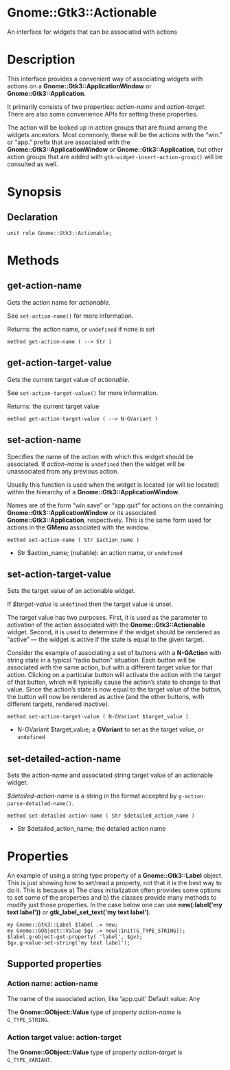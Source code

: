 Gnome::Gtk3::Actionable
=======================

An interface for widgets that can be associated with actions

Description
===========

This interface provides a convenient way of associating widgets with actions on a **Gnome::Gtk3::ApplicationWindow** or **Gnome::Gtk3::Application**.

It primarily consists of two properties: *action-name* and *action-target*. There are also some convenience APIs for setting these properties.

The action will be looked up in action groups that are found among the widgets ancestors. Most commonly, these will be the actions with the “win.” or “app.” prefix that are associated with the **Gnome::Gtk3::ApplicationWindow** or **Gnome::Gtk3::Application**, but other action groups that are added with `gtk-widget-insert-action-group()` will be consulted as well.

Synopsis
========

Declaration
-----------

    unit role Gnome::Gtk3::Actionable;

Methods
=======

get-action-name
---------------

Gets the action name for *actionable*.

See `set-action-name()` for more information.

Returns: the action name, or `undefined` if none is set

    method get-action-name ( --> Str )

get-action-target-value
-----------------------

Gets the current target value of *actionable*.

See `set-action-target-value()` for more information.

Returns: the current target value

    method get-action-target-value ( --> N-GVariant )

set-action-name
---------------

Specifies the name of the action with which this widget should be associated. If *action-name* is `undefined` then the widget will be unassociated from any previous action.

Usually this function is used when the widget is located (or will be located) within the hierarchy of a **Gnome::Gtk3::ApplicationWindow**.

Names are of the form “win.save” or “app.quit” for actions on the containing **Gnome::Gtk3::ApplicationWindow** or its associated **Gnome::Gtk3::Application**, respectively. This is the same form used for actions in the **GMenu** associated with the window.

    method set-action-name ( Str $action_name )

  * Str $action_name; (nullable): an action name, or `undefined`

set-action-target-value
-----------------------

Sets the target value of an actionable widget.

If *$target-value* is `undefined` then the target value is unset.

The target value has two purposes. First, it is used as the parameter to activation of the action associated with the **Gnome::Gtk3::Actionable** widget. Second, it is used to determine if the widget should be rendered as “active” — the widget is active if the state is equal to the given target.

Consider the example of associating a set of buttons with a **N-GAction** with string state in a typical “radio button” situation. Each button will be associated with the same action, but with a different target value for that action. Clicking on a particular button will activate the action with the target of that button, which will typically cause the action’s state to change to that value. Since the action’s state is now equal to the target value of the button, the button will now be rendered as active (and the other buttons, with different targets, rendered inactive).

    method set-action-target-value ( N-GVariant $target_value )

  * N-GVariant $target_value; a **GVariant** to set as the target value, or `undefined`

set-detailed-action-name
------------------------

Sets the action-name and associated string target value of an actionable widget.

*$detailed-action-name* is a string in the format accepted by `g-action-parse-detailed-name()`.

    method set-detailed-action-name ( Str $detailed_action_name )

  * Str $detailed_action_name; the detailed action name

Properties
==========

An example of using a string type property of a **Gnome::Gtk3::Label** object. This is just showing how to set/read a property, not that it is the best way to do it. This is because a) The class initialization often provides some options to set some of the properties and b) the classes provide many methods to modify just those properties. In the case below one can use **new(:label('my text label'))** or **gtk_label_set_text('my text label')**.

    my Gnome::Gtk3::Label $label .= new;
    my Gnome::GObject::Value $gv .= new(:init(G_TYPE_STRING));
    $label.g-object-get-property( 'label', $gv);
    $gv.g-value-set-string('my text label');

Supported properties
--------------------

### Action name: action-name

The name of the associated action, like 'app.quit' Default value: Any

The **Gnome::GObject::Value** type of property *action-name* is `G_TYPE_STRING`.

### Action target value: action-target

The **Gnome::GObject::Value** type of property *action-target* is `G_TYPE_VARIANT`.

